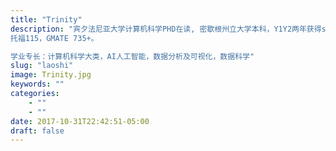 ```yaml
---
title: "Trinity"
description: "宾夕法尼亚大学计算机科学PHD在读, 密歇根州立大学本科，Y1Y2两年获得scholarship,
托福115，GMATE 735+。

学业专长：计算机科学大类，AI人工智能，数据分析及可视化，数据科学"
slug: "laoshi"
image: Trinity.jpg
keywords: ""
categories: 
    - ""
    - ""
date: 2017-10-31T22:42:51-05:00
draft: false
---
```


